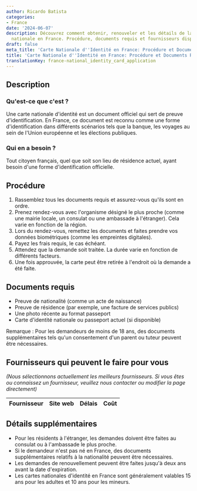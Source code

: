 ```yaml
---
author: Ricardo Batista
categories:
- France
date: '2024-06-07'
description: Découvrez comment obtenir, renouveler et les détails de la carte d'identité
  nationale en France. Procédure, documents requis et fournisseurs disponibles.
draft: false
meta_title: 'Carte Nationale d''Identité en France: Procédure et Documents Requis'
title: 'Carte Nationale d''Identité en France: Procédure et Documents Requis'
translationKey: france-national_identity_card_application
---
```


## Description
### Qu'est-ce que c'est ?
Une carte nationale d'identité est un document officiel qui sert de preuve d'identification. En France, ce document est reconnu comme une forme d'identification dans différents scénarios tels que la banque, les voyages au sein de l'Union européenne et les élections publiques.

### Qui en a besoin ?
Tout citoyen français, quel que soit son lieu de résidence actuel, ayant besoin d'une forme d'identification officielle.

## Procédure

1. Rassemblez tous les documents requis et assurez-vous qu'ils sont en ordre.
2. Prenez rendez-vous avec l'organisme désigné le plus proche (comme une mairie locale, un consulat ou une ambassade à l'étranger). Cela varie en fonction de la région.
3. Lors du rendez-vous, remettez les documents et faites prendre vos données biométriques (comme les empreintes digitales).
4. Payez les frais requis, le cas échéant.
5. Attendez que la demande soit traitée. La durée varie en fonction de différents facteurs.
6. Une fois approuvée, la carte peut être retirée à l'endroit où la demande a été faite.

## Documents requis

- Preuve de nationalité (comme un acte de naissance)
- Preuve de résidence (par exemple, une facture de services publics)
- Une photo récente au format passeport
- Carte d'identité nationale ou passeport actuel (si disponible)

Remarque : Pour les demandeurs de moins de 18 ans, des documents supplémentaires tels qu'un consentement d'un parent ou tuteur peuvent être nécessaires.

## Fournisseurs qui peuvent le faire pour vous

_(Nous sélectionnons actuellement les meilleurs fournisseurs. Si vous êtes ou connaissez un fournisseur, veuillez nous contacter ou modifier la page directement)_

| Fournisseur     |     Site web    |     Délais       |       Coût       |
| --------------- | --------------- |  :-------------: | :-------------: |

## Détails supplémentaires

- Pour les résidents à l'étranger, les demandes doivent être faites au consulat ou à l'ambassade le plus proche.
- Si le demandeur n'est pas né en France, des documents supplémentaires relatifs à la nationalité peuvent être nécessaires.
- Les demandes de renouvellement peuvent être faites jusqu'à deux ans avant la date d'expiration.
- Les cartes nationales d'identité en France sont généralement valables 15 ans pour les adultes et 10 ans pour les mineurs.